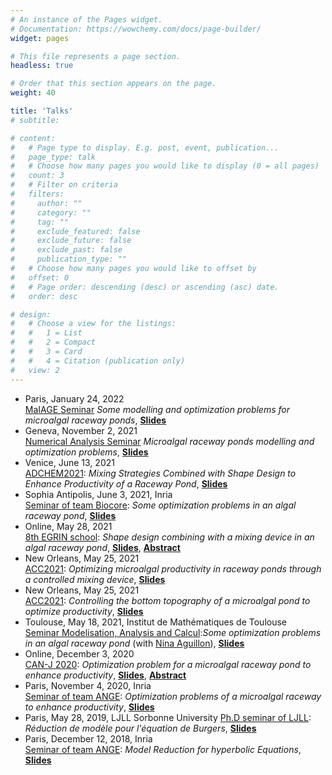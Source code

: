 ```yaml
---
# An instance of the Pages widget.
# Documentation: https://wowchemy.com/docs/page-builder/
widget: pages

# This file represents a page section.
headless: true

# Order that this section appears on the page.
weight: 40

title: 'Talks'
# subtitle:

# content:
#   # Page type to display. E.g. post, event, publication...
#   page_type: talk
#   # Choose how many pages you would like to display (0 = all pages)
#   count: 3
#   # Filter on criteria
#   filters:
#     author: ""
#     category: ""
#     tag: ""
#     exclude_featured: false
#     exclude_future: false
#     exclude_past: false
#     publication_type: ""
#   # Choose how many pages you would like to offset by
#   offset: 0
#   # Page order: descending (desc) or ascending (asc) date.
#   order: desc

# design:
#   # Choose a view for the listings:
#   #   1 = List
#   #   2 = Compact
#   #   3 = Card
#   #   4 = Citation (publication only)
#   view: 2
---
```

- Paris, January 24, 2022\
  [MaIAGE Seminar](https://maiage.inrae.fr/fr/seminaires_ext_precedents) *Some modelling and optimization problems for microalgal raceway ponds*, [**Slides**](/media/seminar_MaIAGE.pdf)
- Geneva, November 2, 2021\
  [Numerical Analysis Seminar](https://www.unige.ch/math/fr/annonces/anum/) *Microalgal raceway ponds modelling and optimization problems*, [**Slides**](/media/seminar_geneva.pdf)
- Venice, June 13, 2021\
  [ADCHEM2021](https://www.adchem2021.org): *Mixing Strategies Combined with Shape Design to Enhance Productivity of a Raceway Pond*, [**Slides**](/media/ADCHEM2021.pdf)
- Sophia Antipolis, June 3, 2021, Inria\
  [Seminar of team Biocore](https://team.inria.fr/biocore/): *Some optimization problems in an algal raceway pond*, [**Slides**](/media/Seminar-Biocore2021.pdf)
- Online, May 28, 2021\
  [8th EGRIN school](https://indico.math.cnrs.fr/event/6427/): *Shape design combining with a mixing device in an algal raceway pond*, [**Slides**](/media/EGRIN2021.pdf), [**Abstract**](https://indico.math.cnrs.fr/event/6427/contributions/5413/)
- New Orleans, May 25, 2021\
  [ACC2021](https://acc2021.a2c2.org): *Optimizing microalgal productivity in raceway ponds through a controlled mixing device*, [**Slides**](/media/ACC2021-perm.pdf)
- New Orleans, May 25, 2021\
  [ACC2021](https://acc2021.a2c2.org): *Controlling the bottom topography of a microalgal pond to optimize productivity*, [**Slides**](/media/ACC2021-topo.pdf) 
- Toulouse, May 18, 2021, Institut de Mathématiques de Toulouse\
  [Seminar Modelisation, Analysis and Calcul](https://www.math.univ-toulouse.fr/spip.php?article266&lang=fr&date_debut=2021-08-11):*Some optimization problems in an algal raceway pond* (with [Nina Aguillon](https://www.ljll.math.upmc.fr/~aguillon/)), [**Slides**](/media/Toulouse2021.pdf)
- Online, December 3, 2020\
  [CAN-J 2020](https://indico.math.cnrs.fr/event/6098/): *Optimization problem for a microalgal raceway pond to enhance productivity*, [**Slides**](/media/CAN-J2020.pdf), [**Abstract**](https://indico.math.cnrs.fr/event/6098/contributions/4926/)
- Paris, November 4, 2020, Inria\
  [Seminar of team ANGE](https://team.inria.fr/ange/gdt-ange/): *Optimization problems of a microalgal raceway to enhance productivity*, [**Slides**](/media/Gdt-ANGE-2020.pdf)
- Paris, May 28, 2019, LJLL Sorbonne University
  [Ph.D seminar of LJLL](https://www.ljll.math.upmc.fr/gtt/index.php): *Réduction de modèle pour l'équation de Burgers*, [**Slides**](/media/GTT-2019.pdf)
- Paris, December 12, 2018, Inria\
  [Seminar of team ANGE](https://team.inria.fr/ange/gdt-ange/): *Model Reduction for hyperbolic Equations*, [**Slides**](/media/Gdt-ANGE-2018.pdf)